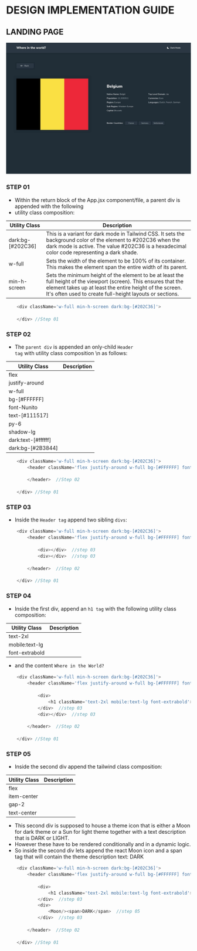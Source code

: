 # DESIGN IMPLEMENTATION GUIDE

## LANDING PAGE

![Home Page-light](src\assets\desktop-design-detail-dark.jpg)

### STEP 01
- Within the return block of the App.jsx component/file, a parent div is appended with the following
- utility class composition:


| Utility Class | Description |
|---------------|-------------|
|dark:bg-[#202C36]| This is a variant for dark mode in Tailwind CSS. It sets the background color of the element to #202C36 when the dark mode is active. The value #202C36 is a hexadecimal color code representing a dark shade.           |
|w-full          |Sets the width of the element to be 100% of its container. This makes the element span the entire width of its parent.              |
|min-h-screen         |Sets the minimum height of the element to be at least the full height of the viewport (screen). This ensures that the element takes up at least the entire height of the screen. It's often used to create full-height layouts or sections.              |

```js
    <div className='w-full min-h-screen dark:bg-[#202C36]'>

    </div> //Step 01
```

### STEP 02

- The <code>parent div</code> is appended an only-child <code>Header tag</code> with utility class composition \n 
as follows:


| Utility Class | Description |
|---------------|-------------|
|flex            |              |
|justify-around          |              |
|w-full          |              |
|bg-[#FFFFFF]          |              |
|font-Nunito          |              |
| text-[#111517]         |              |
| py-6         |              |
|     shadow-lg     |              |
|    dark:text-[#ffffff]      |              |
|  dark:bg-[#2B3844]        |              |

```js
    <div className='w-full min-h-screen dark:bg-[#202C36]'>
        <header className='flex justify-around w-full bg-[#FFFFFF] font-Nunito text-[#111517] py-6 shadow-lg dark:bg-[#2B3844] dark:text-[#FFFFFF]'>
        
        </header>  //Step 02

    </div> //Step 01
```

### STEP 03
- Inside the <code>Header tag</code> append two sibling <code>divs</code>:

```js
    <div className='w-full min-h-screen dark:bg-[#202C36]'>
        <header className='flex justify-around w-full bg-[#FFFFFF] font-Nunito text-[#111517] py-6 shadow-lg dark:bg-[#2B3844] dark:text-[#FFFFFF]'>

            <div></div>  //step 03
            <div></div>  //step 03
        
        </header>  //Step 02

    </div> //Step 01
```

### STEP 04
- Inside the first div, append an <code>h1 tag</code> with the following utility class composition:

| Utility Class | Description |
|---------------|-------------|
|text-2xl          |              |
|mobile:text-lg          |              |
|font-extrabold         |              |

- and the content <code>Where in the World?</code>

```js
    <div className='w-full min-h-screen dark:bg-[#202C36]'>
        <header className='flex justify-around w-full bg-[#FFFFFF] font-Nunito text-[#111517] py-6 shadow-lg dark:bg-[#2B3844] dark:text-[#FFFFFF]'>

            <div>
                <h1 className='text-2xl mobile:text-lg font-extrabold'></h1> //step 04
            </div>  //step 03
            <div></div>  //step 03
        
        </header>  //Step 02

    </div> //Step 01
```
### STEP 05
- Inside the second div append the tailwind class composition:

| Utility Class | Description |
|---------------|-------------|
|flex          |              |
|item-center          |              |
|gap-2         |              |
|text-center        |              |

- This second div is supposed to house a theme icon that is either a Moon for dark theme or a Sun for light theme together with a text description that is DARK or LIGHT.
- However these have to be rendered conditionally and in a dynamic logic.
- So inside the second div lets append the react Moon icon and a span tag that will contain the theme description text: DARK

```js
    <div className='w-full min-h-screen dark:bg-[#202C36]'>
        <header className='flex justify-around w-full bg-[#FFFFFF] font-Nunito text-[#111517] py-6 shadow-lg dark:bg-[#2B3844] dark:text-[#FFFFFF]'>

            <div>
                <h1 className='text-2xl mobile:text-lg font-extrabold'></h1> //step 04
            </div>  //step 03
            <div>
                <Moon/><span>DARK</span>  //step 05
            </div>  //step 03
        
        </header>  //Step 02

    </div> //Step 01
```
